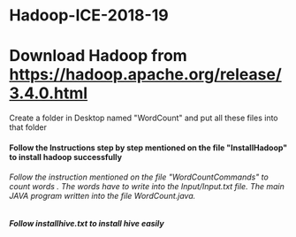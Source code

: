 # Hadoop-ICE-2018-19
# Download Hadoop from https://hadoop.apache.org/release/3.4.0.html
Create a folder in Desktop named "WordCount" and put all these files into that folder
#### Follow the Instructions step by step mentioned on the file "InstallHadoop" to install hadoop successfully
###### Follow the instruction mentioned on the file "WordCountCommands" to count words . The words have to write into the Input/Input.txt file. The main JAVA program written into the file WordCount.java.

##### Follow installhive.txt to install hive easily
